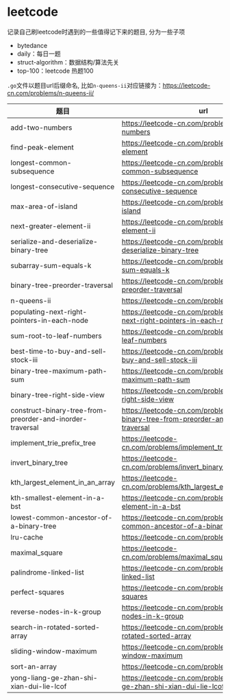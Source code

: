 # leetcode

记录自己刷leetcode时遇到的一些值得记下来的题目, 分为一些子项

- bytedance
- daily：每日一题
- struct-algorithm：数据结构/算法先关
- top-100：leetcode 热题100

`.go`文件以题目url后缀命名, 比如`n-queens-ii`对应链接为：https://leetcode-cn.com/problems/n-queens-ii/

| 题目 | url  |
| ---- | ---- |
|  add-two-numbers  |  https://leetcode-cn.com/problems/add-two-numbers  |
|  find-peak-element  |  https://leetcode-cn.com/problems/find-peak-element  |
|  longest-common-subsequence  |  https://leetcode-cn.com/problems/longest-common-subsequence  |
|  longest-consecutive-sequence  |  https://leetcode-cn.com/problems/longest-consecutive-sequence  |
|  max-area-of-island  |  https://leetcode-cn.com/problems/max-area-of-island  |
|  next-greater-element-ii  |  https://leetcode-cn.com/problems/next-greater-element-ii  |
|  serialize-and-deserialize-binary-tree  |  https://leetcode-cn.com/problems/serialize-and-deserialize-binary-tree  |
|  subarray-sum-equals-k  | https://leetcode-cn.com/problems/subarray-sum-equals-k  |
| binary-tree-preorder-traversal | https://leetcode-cn.com/problems/binary-tree-preorder-traversal |
| n-queens-ii | https://leetcode-cn.com/problems/n-queens-ii |
| populating-next-right-pointers-in-each-node | https://leetcode-cn.com/problems/populating-next-right-pointers-in-each-node |
| sum-root-to-leaf-numbers | https://leetcode-cn.com/problems/sum-root-to-leaf-numbers |
| best-time-to-buy-and-sell-stock-iii | https://leetcode-cn.com/problems/best-time-to-buy-and-sell-stock-iii |
| binary-tree-maximum-path-sum | https://leetcode-cn.com/problems/binary-tree-maximum-path-sum |
| binary-tree-right-side-view | https://leetcode-cn.com/problems/binary-tree-right-side-view |
| construct-binary-tree-from-preorder-and-inorder-traversal | https://leetcode-cn.com/problems/construct-binary-tree-from-preorder-and-inorder-traversal |
| implement_trie_prefix_tree | https://leetcode-cn.com/problems/implement_trie_prefix_tree |
| invert_binary_tree | https://leetcode-cn.com/problems/invert_binary_tree |
| kth_largest_element_in_an_array | https://leetcode-cn.com/problems/kth_largest_element_in_an_array |
| kth-smallest-element-in-a-bst | https://leetcode-cn.com/problems/kth-smallest-element-in-a-bst |
| lowest-common-ancestor-of-a-binary-tree | https://leetcode-cn.com/problems/lowest-common-ancestor-of-a-binary-tree |
| lru-cache | https://leetcode-cn.com/problems/lru-cache |
| maximal_square | https://leetcode-cn.com/problems/maximal_square |
| palindrome-linked-list | https://leetcode-cn.com/problems/palindrome-linked-list |
| perfect-squares | https://leetcode-cn.com/problems/perfect-squares |
| reverse-nodes-in-k-group | https://leetcode-cn.com/problems/reverse-nodes-in-k-group |
| search-in-rotated-sorted-array | https://leetcode-cn.com/problems/search-in-rotated-sorted-array |
| sliding-window-maximum | https://leetcode-cn.com/problems/sliding-window-maximum |
| sort-an-array | https://leetcode-cn.com/problems/sort-an-array |
| yong-liang-ge-zhan-shi-xian-dui-lie-lcof | https://leetcode-cn.com/problems/yong-liang-ge-zhan-shi-xian-dui-lie-lcof |























